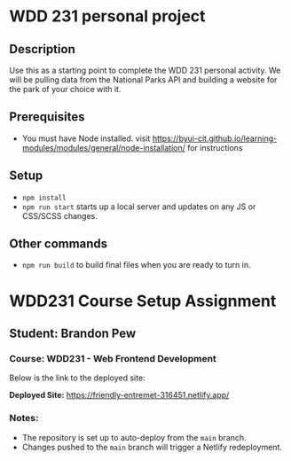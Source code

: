 # WDD 231 personal project

## Description

Use this as a starting point to complete the WDD 231 personal activity. We will be pulling data from the National Parks API and building a website for the park of your choice with it.

## Prerequisites

- You must have Node installed. visit https://byui-cit.github.io/learning-modules/modules/general/node-installation/ for instructions

## Setup

- `npm install`
- `npm run start` starts up a local server and updates on any JS or CSS/SCSS changes.

## Other commands

- `npm run build` to build final files when you are ready to turn in.




# WDD231 Course Setup Assignment

## Student: Brandon Pew
### Course: WDD231 - Web Frontend Development

Below is the link to the deployed site:

**Deployed Site:** https://friendly-entremet-316451.netlify.app/

### Notes:
- The repository is set up to auto-deploy from the `main` branch.
- Changes pushed to the `main` branch will trigger a Netlify redeployment.
